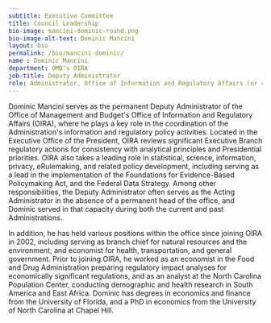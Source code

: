```yaml
---
subtitle: Executive Committee
title: Council Leadership
bio-image: mancini-dominic-round.png
bio-image-alt-text: Dominic Mancini
layout: bio
permalink: /bio/mancini-dominic/
name : Dominic Mancini
department: OMB's OIRA
job-title: Deputy Administrator
role: Administrator, Office of Information and Regulatory Affairs (or designee)
---
```

Dominic Mancini serves as the permanent Deputy Administrator of the Office of Management and Budget's Office of Information and Regulatory Affairs (OIRA), where he plays a key role in the coordination of the Administration's information and regulatory policy activities.   Located in the Executive Office of the President, OIRA reviews significant Executive Branch regulatory actions for consistency with analytical principles and Presidential priorities.   OIRA also takes a leading role in statistical, science, information, privacy, eRulemaking, and related policy development, including serving as a lead in the implementation of the Foundations for Evidence-Based Policymaking Act, and the Federal Data Strategy.  Among other responsibilities, the Deputy Administrator often serves as the Acting Administrator in the absence of a permanent head of the office, and Dominic served in that capacity during both the current and past Administrations.
 
In addition, he has held various positions within the office since joining OIRA in 2002, including serving as branch chief for natural resources and the environment, and economist for health, transportation, and general government.  Prior to joining OIRA, he worked as an economist in the Food and Drug Administration preparing regulatory impact analyses for economically significant regulations, and as an analyst at the North Carolina Population Center, conducting demographic and health research in South America and East Africa.  Dominic has degrees in economics and finance from the University of Florida, and a PhD in economics from the University of North Carolina at Chapel Hill. 
